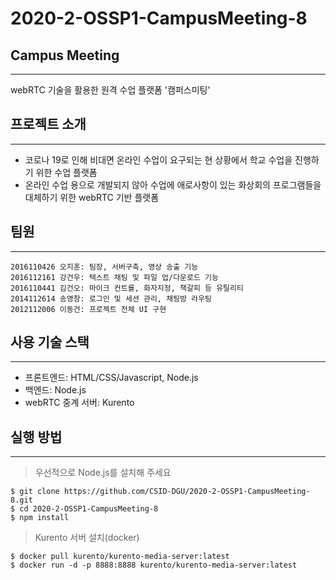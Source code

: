 # 2020-2-OSSP1-CampusMeeting-8

## Campus Meeting  
--------------  
webRTC 기술을 활용한 원격 수업 플랫폼 '캠퍼스미팅'  
  
  
## 프로젝트 소개  
--------------  
- 코로나 19로 인해 비대면 온라인 수업이 요구되는 현 상황에서 학교 수업을 진행하기 위한 수업 플랫폼  
- 온라인 수업 용으로 개발되지 않아 수업에 애로사항이 있는 화상회의 프로그램들을 대체하기 위한 webRTC 기반 플랫폼  
  
## 팀원  
--------------  
```
2016110426 오지훈: 팀장, 서버구축, 영상 송출 기능  
2016112161 강건우: 텍스트 채팅 및 파일 업/다운로드 기능  
2016110441 김건오: 마이크 컨트롤, 화자지정, 책갈피 등 유틸리티  
2014112614 송영창: 로그인 및 세션 관리, 채팅방 라우팅  
2012112006 이동건: 프로젝트 전체 UI 구현  
```
  
## 사용 기술 스택  
--------------  
- 프론트엔드: HTML/CSS/Javascript, Node.js  
- 백엔드: Node.js  
- webRTC 중계 서버: Kurento  
  
## 실행 방법
--------------  
> 우선적으로 Node.js를 설치해 주세요  
```
$ git clone https://github.com/CSID-DGU/2020-2-OSSP1-CampusMeeting-8.git  
$ cd 2020-2-OSSP1-CampusMeeting-8  
$ npm install  
```
  
> Kurento 서버 설치(docker)  
```
$ docker pull kurento/kurento-media-server:latest  
$ docker run -d -p 8888:8888 kurento/kurento-media-server:latest  
```
